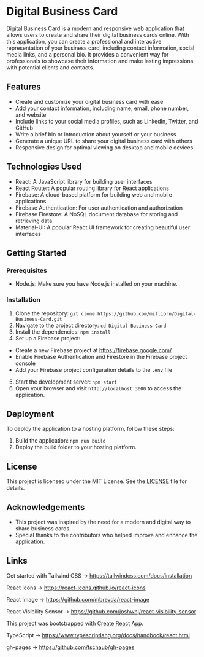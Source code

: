 # Digital Business Card

Digital Business Card is a modern and responsive web application that allows users to create and share their digital business cards online. With this application, you can create a professional and interactive representation of your business card, including contact information, social media links, and a personal bio. It provides a convenient way for professionals to showcase their information and make lasting impressions with potential clients and contacts.

## Features

- Create and customize your digital business card with ease
- Add your contact information, including name, email, phone number, and website
- Include links to your social media profiles, such as LinkedIn, Twitter, and GitHub
- Write a brief bio or introduction about yourself or your business
- Generate a unique URL to share your digital business card with others
- Responsive design for optimal viewing on desktop and mobile devices

## Technologies Used

- React: A JavaScript library for building user interfaces
- React Router: A popular routing library for React applications
- Firebase: A cloud-based platform for building web and mobile applications
- Firebase Authentication: For user authentication and authorization
- Firebase Firestore: A NoSQL document database for storing and retrieving data
- Material-UI: A popular React UI framework for creating beautiful user interfaces

## Getting Started

### Prerequisites

- Node.js: Make sure you have Node.js installed on your machine.

### Installation

1. Clone the repository: `git clone https://github.com/milliorn/Digital-Business-Card.git`
2. Navigate to the project directory: `cd Digital-Business-Card`
3. Install the dependencies: `npm install`
4. Set up a Firebase project:

- Create a new Firebase project at https://firebase.google.com/
- Enable Firebase Authentication and Firestore in the Firebase project console
- Add your Firebase project configuration details to the `.env` file

5. Start the development server: `npm start`
6. Open your browser and visit `http://localhost:3000` to access the application.

## Deployment

To deploy the application to a hosting platform, follow these steps:

1. Build the application: `npm run build`
2. Deploy the build folder to your hosting platform.

## License

This project is licensed under the MIT License. See the [LICENSE](LICENSE) file for details.

## Acknowledgements

- This project was inspired by the need for a modern and digital way to share business cards.
- Special thanks to the contributors who helped improve and enhance the application.

## Links

Get started with Tailwind CSS -> <https://tailwindcss.com/docs/installation>

React Icons -> <https://react-icons.github.io/react-icons>

React Image -> <https://github.com/mbrevda/react-image>

React Visibility Sensor -> <https://github.com/joshwnj/react-visibility-sensor>

This project was bootstrapped with [Create React App](https://github.com/facebook/create-react-app).

TypeScript -> <https://www.typescriptlang.org/docs/handbook/react.html>

gh-pages -> <https://github.com/tschaub/gh-pages>
